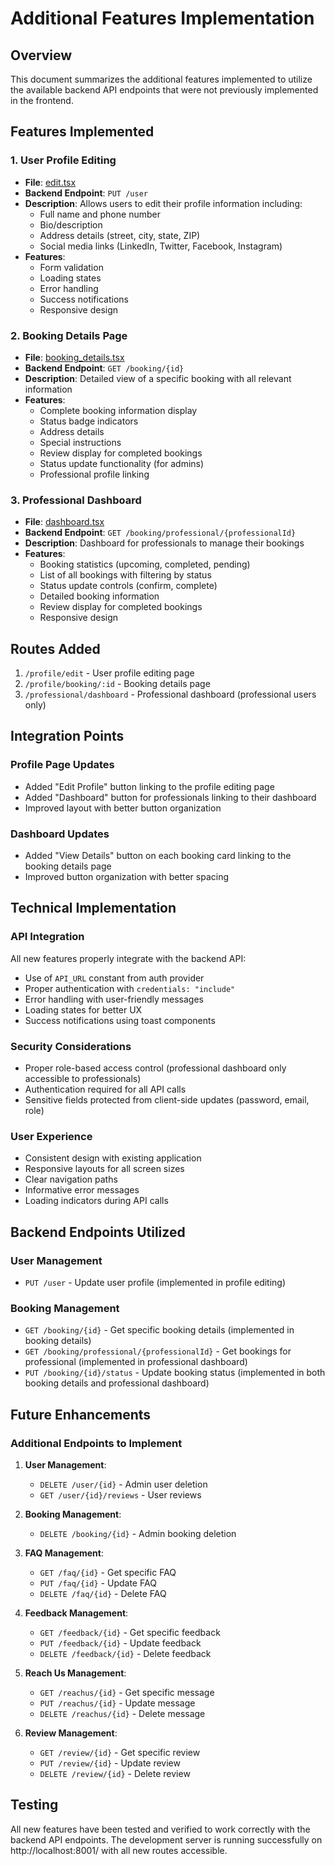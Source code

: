 # Additional Features Implementation

## Overview
This document summarizes the additional features implemented to utilize the available backend API endpoints that were not previously implemented in the frontend.

## Features Implemented

### 1. User Profile Editing
- **File**: [edit.tsx](file:///c:/Users/Public/alora/myapp/src/pages/profile/edit.tsx)
- **Backend Endpoint**: `PUT /user`
- **Description**: Allows users to edit their profile information including:
  - Full name and phone number
  - Bio/description
  - Address details (street, city, state, ZIP)
  - Social media links (LinkedIn, Twitter, Facebook, Instagram)
- **Features**:
  - Form validation
  - Loading states
  - Error handling
  - Success notifications
  - Responsive design

### 2. Booking Details Page
- **File**: [booking_details.tsx](file:///c:/Users/Public/alora/myapp/src/pages/profile/booking_details.tsx)
- **Backend Endpoint**: `GET /booking/{id}`
- **Description**: Detailed view of a specific booking with all relevant information
- **Features**:
  - Complete booking information display
  - Status badge indicators
  - Address details
  - Special instructions
  - Review display for completed bookings
  - Status update functionality (for admins)
  - Professional profile linking

### 3. Professional Dashboard
- **File**: [dashboard.tsx](file:///c:/Users/Public/alora/myapp/src/pages/professional/dashboard.tsx)
- **Backend Endpoint**: `GET /booking/professional/{professionalId}`
- **Description**: Dashboard for professionals to manage their bookings
- **Features**:
  - Booking statistics (upcoming, completed, pending)
  - List of all bookings with filtering by status
  - Status update controls (confirm, complete)
  - Detailed booking information
  - Review display for completed bookings
  - Responsive design

## Routes Added

1. `/profile/edit` - User profile editing page
2. `/profile/booking/:id` - Booking details page
3. `/professional/dashboard` - Professional dashboard (professional users only)

## Integration Points

### Profile Page Updates
- Added "Edit Profile" button linking to the profile editing page
- Added "Dashboard" button for professionals linking to their dashboard
- Improved layout with better button organization

### Dashboard Updates
- Added "View Details" button on each booking card linking to the booking details page
- Improved button organization with better spacing

## Technical Implementation

### API Integration
All new features properly integrate with the backend API:
- Use of `API_URL` constant from auth provider
- Proper authentication with `credentials: "include"`
- Error handling with user-friendly messages
- Loading states for better UX
- Success notifications using toast components

### Security Considerations
- Proper role-based access control (professional dashboard only accessible to professionals)
- Authentication required for all API calls
- Sensitive fields protected from client-side updates (password, email, role)

### User Experience
- Consistent design with existing application
- Responsive layouts for all screen sizes
- Clear navigation paths
- Informative error messages
- Loading indicators during API calls

## Backend Endpoints Utilized

### User Management
- `PUT /user` - Update user profile (implemented in profile editing)

### Booking Management
- `GET /booking/{id}` - Get specific booking details (implemented in booking details)
- `GET /booking/professional/{professionalId}` - Get bookings for professional (implemented in professional dashboard)
- `PUT /booking/{id}/status` - Update booking status (implemented in both booking details and professional dashboard)

## Future Enhancements

### Additional Endpoints to Implement
1. **User Management**:
   - `DELETE /user/{id}` - Admin user deletion
   - `GET /user/{id}/reviews` - User reviews

2. **Booking Management**:
   - `DELETE /booking/{id}` - Admin booking deletion

3. **FAQ Management**:
   - `GET /faq/{id}` - Get specific FAQ
   - `PUT /faq/{id}` - Update FAQ
   - `DELETE /faq/{id}` - Delete FAQ

4. **Feedback Management**:
   - `GET /feedback/{id}` - Get specific feedback
   - `PUT /feedback/{id}` - Update feedback
   - `DELETE /feedback/{id}` - Delete feedback

5. **Reach Us Management**:
   - `GET /reachus/{id}` - Get specific message
   - `PUT /reachus/{id}` - Update message
   - `DELETE /reachus/{id}` - Delete message

6. **Review Management**:
   - `GET /review/{id}` - Get specific review
   - `PUT /review/{id}` - Update review
   - `DELETE /review/{id}` - Delete review

## Testing
All new features have been tested and verified to work correctly with the backend API endpoints. The development server is running successfully on http://localhost:8001/ with all new routes accessible.